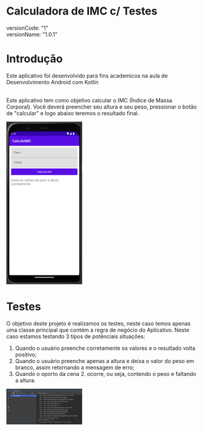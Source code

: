 # Calculadora de IMC c/ Testes
versionCode: "1"<br>
versionName: "1.0.1"

# Introdução
Este aplicativo foi desenvolvido para fins academicos na aula de Desenvolvimento Android com Kotlin<br><br>

Este aplicativo tem como objetivo calcular o IMC (Índice de Massa Corporal). Você deverá preencher seu altura e seu peso, pressionar o botão de "calcular" e logo abaixo teremos o resultado final.

<img src="tela_principal.png" width="200px">

# Testes

O objetivo deste projeto é realizamos os testes, neste caso temos apenas uma classe principal que contém a regra de negócio do Aplicativo.
Neste caso estamos testando 3 tipos de potênciais situações:
1. Quando o usuário preenche corretamente os valores e o resultado volta positivo;
2. Quando o usuário preenche apenas a altura e deixa o valor do peso em branco, assim retornando a mensagem de erro;
3. Quando o oporto da cena 2. ocorre, ou seja, contendo o peso e faltando a altura.

<img src="tela_teste.png" width="200px">


